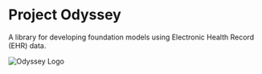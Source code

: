 # Project Odyssey
A library for developing foundation models using Electronic Health Record (EHR) data.

![Odyssey Logo](https://github.com/VectorInstitute/odyssey/assets/90617686/82584525-a7e7-4170-a30a-c1c7298ae29c)


